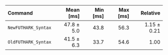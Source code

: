 | Command | Mean [ms] | Min [ms] | Max [ms] | Relative |
|:---|---:|---:|---:|---:|
| `NewFUTHARK_Syntax` | 47.8 ± 5.0 | 43.8 | 56.3 | 1.15 ± 0.21 |
| `OldFUTHARK_Syntax` | 41.5 ± 6.3 | 33.7 | 54.6 | 1.00 |
